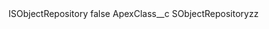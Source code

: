 <?xml version="1.0" encoding="UTF-8"?>
<CustomMetadata xmlns="http://soap.sforce.com/2006/04/metadata" xmlns:xsi="http://www.w3.org/2001/XMLSchema-instance" xmlns:xsd="http://www.w3.org/2001/XMLSchema">
    <label>ISObjectRepository</label>
    <protected>false</protected>
    <values>
        <field>ApexClass__c</field>
        <value xsi:type="xsd:string">SObjectRepositoryzz</value>
    </values>
</CustomMetadata>

